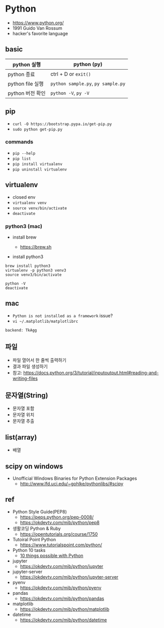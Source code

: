 # Python
- https://www.python.org/
- 1991 Guido Van Rossum
- hacker's favorite language

## basic
|python 실행	|python (py)|
|----|----|
|python 종료	|ctrl + D or `exit()`|
|python file 실행	|`python sample.py`, `py sample.py`|
|python 버전 확인	|`python -V`, `py -V`|

## pip
- `curl -O https://bootstrap.pypa.io/get-pip.py`
- `sudo python get-pip.py`

### commands
- `pip --help`
- `pip list`
- `pip install virtualenv`
- `pip uninstall virtualenv`

## virtualenv
- closed env
- `virtualenv venv`
- `source venv/bin/activate`
- `deactivate`

### python3 (mac)
- install brew
  * https://brew.sh

- install python3

```
brew install python3
virtualenv -p python3 venv3
source venv3/bin/activate

python -V
deactivate
```

## mac
- `Python is not installed as a framework` issue?
- `vi ~/.matplotlib/matplotlibrc`
```
backend: TkAgg
```

## 파일
- 파일 열어서 한 줄씩 출력하기
- 결과 파일 생성하기
- 참고: https://docs.python.org/3/tutorial/inputoutput.html#reading-and-writing-files

## 문자열(String)
- 문자열 포함
- 문자열 위치
- 문자열 추출

## list(array)
- 배열


## scipy on windows
- Unofficial Windows Binaries for Python Extension Packages
  * http://www.lfd.uci.edu/~gohlke/pythonlibs/#scipy
## ref
- Python Style Guide(PEP8)
  * https://peps.python.org/pep-0008/
  * https://okdevtv.com/mib/python/pep8
- 생활코딩 Python & Ruby
  * https://opentutorials.org/course/1750
- Tutoiral Point Python
  * https://www.tutorialspoint.com/python/
- Python 10 tasks
  * [10 things possible with Python](https://okdevtv.com/mib/python/10)
- jupyter
  * https://okdevtv.com/mib/python/jupyter
- jupyter-server
  * https://okdevtv.com/mib/python/jupyter-server
- pyenv
  * https://okdevtv.com/mib/python/pyenv
- pandas
  * https://okdevtv.com/mib/python/pandas
- matplotlib
  * https://okdevtv.com/mib/python/matplotlib
- datetime
  * https://okdevtv.com/mib/python/datetime
